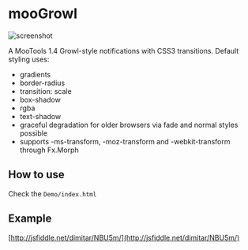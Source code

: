 mooGrowl
========

![screenshot](http://fragged.org/wp-content/uploads/Screen-Shot-2011-11-02-at-11.10.25.png)

A MooTools 1.4 Growl-style notifications with CSS3 transitions. Default styling uses:

 - gradients
 - border-radius
 - transition: scale
 - box-shadow
 - rgba
 - text-shadow
 - graceful degradation for older browsers via fade and normal styles possible
 - supports -ms-transform, -moz-transform and -webkit-transform through Fx.Morph

How to use
----------

Check the `Demo/index.html`


Example
-------

[http://jsfiddle.net/dimitar/NBU5m/](http://jsfiddle.net/dimitar/NBU5m/)
